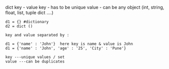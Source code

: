 dict
    key - value
    key - has to be unique
    value - can be any object (int, string, float, list, tuple dict ....)

    d1 = {} #dictionary 
    d2 = dict ()

    key and value separated by :

    d1 = {'name' : 'John'}  here key is name & value is John
    d1 = {'name' : 'John', 'age' : '25', 'City' : 'Pune'} 

    key ---unique values / set
    value ---can be duplicates 